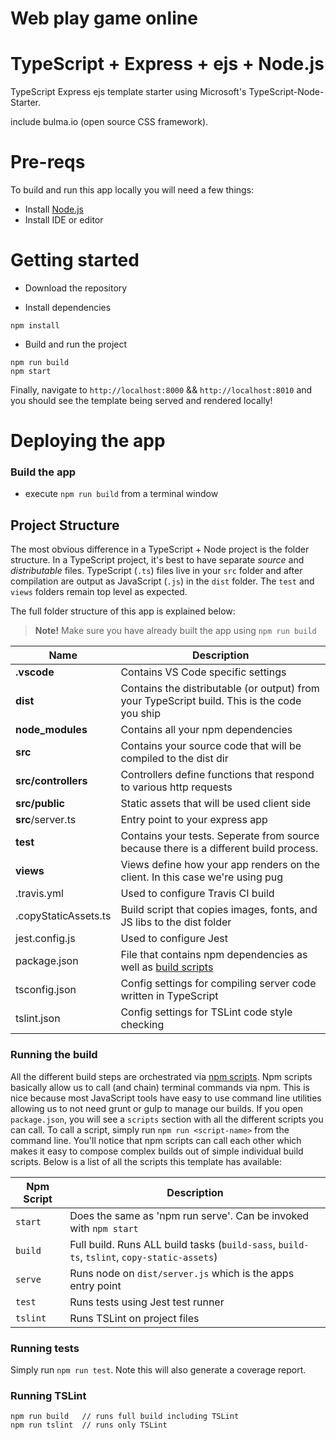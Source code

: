 # Web play game online
# TypeScript + Express + ejs + Node.js 

TypeScript Express ejs template starter using Microsoft's TypeScript-Node-Starter.

include bulma.io (open source CSS framework).



# Pre-reqs

To build and run this app locally you will need a few things:

- Install [Node.js](https://nodejs.org/en/)
- Install IDE or editor

# Getting started

- Download the repository

- Install dependencies

```
npm install
```

- Build and run the project

```
npm run build
npm start
```

Finally, navigate to `http://localhost:8000` && `http://localhost:8010` and you should see the template being served and rendered locally!

# Deploying the app

### Build the app

- execute `npm run build` from a terminal window

## Project Structure

The most obvious difference in a TypeScript + Node project is the folder structure.
In a TypeScript project, it's best to have separate _source_ and _distributable_ files.
TypeScript (`.ts`) files live in your `src` folder and after compilation are output as JavaScript (`.js`) in the `dist` folder.
The `test` and `views` folders remain top level as expected.

The full folder structure of this app is explained below:

> **Note!** Make sure you have already built the app using `npm run build`

| Name                 | Description                                                                                                |
| -------------------- | ---------------------------------------------------------------------------------------------------------- |
| **.vscode**          | Contains VS Code specific settings                                                                         |
| **dist**             | Contains the distributable (or output) from your TypeScript build. This is the code you ship               |
| **node_modules**     | Contains all your npm dependencies                                                                         |
| **src**              | Contains your source code that will be compiled to the dist dir                                            |
| **src/controllers**  | Controllers define functions that respond to various http requests                                         |
| **src/public**       | Static assets that will be used client side                                                                |
| **src**/server.ts    | Entry point to your express app                                                                            |
| **test**             | Contains your tests. Seperate from source because there is a different build process.                      |
| **views**            | Views define how your app renders on the client. In this case we're using pug                              |
| .travis.yml          | Used to configure Travis CI build                                                                          |
| .copyStaticAssets.ts | Build script that copies images, fonts, and JS libs to the dist folder                                     |
| jest.config.js       | Used to configure Jest                                                                                     |
| package.json         | File that contains npm dependencies as well as [build scripts](#what-if-a-library-isnt-on-definitelytyped) |
| tsconfig.json        | Config settings for compiling server code written in TypeScript                                            |
| tslint.json          | Config settings for TSLint code style checking                                                             |

### Running the build

All the different build steps are orchestrated via [npm scripts](https://docs.npmjs.com/misc/scripts).
Npm scripts basically allow us to call (and chain) terminal commands via npm.
This is nice because most JavaScript tools have easy to use command line utilities allowing us to not need grunt or gulp to manage our builds.
If you open `package.json`, you will see a `scripts` section with all the different scripts you can call.
To call a script, simply run `npm run <script-name>` from the command line.
You'll notice that npm scripts can call each other which makes it easy to compose complex builds out of simple individual build scripts.
Below is a list of all the scripts this template has available:

| Npm Script | Description                                                                                 |
| ---------- | ------------------------------------------------------------------------------------------- |
| `start`    | Does the same as 'npm run serve'. Can be invoked with `npm start`                           |
| `build`    | Full build. Runs ALL build tasks (`build-sass`, `build-ts`, `tslint`, `copy-static-assets`) |
| `serve`    | Runs node on `dist/server.js` which is the apps entry point                                 |
| `test`     | Runs tests using Jest test runner                                                           |
| `tslint`   | Runs TSLint on project files                                                                |

### Running tests

Simply run `npm run test`.
Note this will also generate a coverage report.

### Running TSLint

```
npm run build   // runs full build including TSLint
npm run tslint  // runs only TSLint
```

